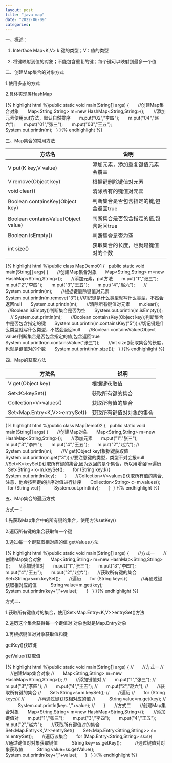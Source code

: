 ```yaml
---
layout: post
title: "java map"
date: "2022-06-09"
categories: 
---
```

<p>一、概述：</p> 
<ol>
<li> <p>Interface Map&lt;K,V&gt; k:键的类型；V：值的类型</p> </li>
<li> <p>将键映射到值的对象；不能包含重复的键；每个键可以映射到最多一个值</p> </li>
</ol>
<p>二、创建Map集合的对象方式</p> 
<p>1.使用多态的方式</p> 
<p>2.具体实现类HashMap</p> 
{% highlight html %}public static void main(String[] args) {
       //创建Map集合对象
       Map&lt;String,String&gt; m=new HashMap&lt;String,String&gt;();
       //添加元素使用put方法，默认自然排序
       m.put("02","李四");
       m.put("04","赵六");
       m.put("01","张三");
       m.put("03","王五");
       System.out.println(m);
   }
}{% endhighlight %} 
<p>三、Map集合的常用方法</p> 
<table>
<thead><tr>
<th>方法名</th>
<th>说明</th>
</tr></thead>
<tbody>
<tr>
<td>V put(K key,V value)</td>
<td>添加元素，添加重复键值元素会覆盖</td>
</tr>
<tr>
<td>V remove(Object key)</td>
<td>根据键删除键值对元素</td>
</tr>
<tr>
<td>void clear()</td>
<td>清除所有的键值对元素</td>
</tr>
<tr>
<td>Boolean containsKey(Object key)</td>
<td>判断集合是否包含指定的键,包含返回true</td>
</tr>
<tr>
<td>Boolean containsValue(Object value)</td>
<td>判断集合是否包含指定的值,包含返回true</td>
</tr>
<tr>
<td>Boolean isEmpty()</td>
<td>判断集合是否为空</td>
</tr>
<tr>
<td>int size()</td>
<td>获取集合的长度，也就是键值对的个数</td>
</tr>
</tbody>
</table>
{% highlight html %}public class MapDemo01 {
   public static void main(String[] args) {
       //创建Map集合对象
       Map&lt;String,String&gt; m=new HashMap&lt;String,String&gt;();
       //添加元素，put方法
       m.put("1","张三");
       m.put("2","李四");
       m.put("3","王五");
       m.put("4","赵六");
       // System.out.println(m);
       //根据键删除键值对元素
       System.out.println(m.remove("3"));//切记键是什么类型就写什么类型，不然会返回null
       System.out.println(m);
       //清除所有键值对元素
       m.clear();
       //Boolean isEmpty()判断集合是否为空
       System.out.println(m.isEmpty());
      // System.out.println(m);
       //Boolean containsKey(Object key);判断集合中是否包含指定的键
       System.out.println(m.containsKey("5"));//切记键是什么类型就写什么类型，不然会返回null
       //Boolean containsValue(Object value)判断集合是否包含指定的值,包含返回true
       System.out.println(m.containsValue("张三"));
       //int size()获取集合的长度，也就是键值对的个数
       System.out.println(m.size());
   }
}
​{% endhighlight %} 
<p>四、Map的获取方法</p> 
<table>
<thead><tr>
<th>方法名</th>
<th>说明</th>
</tr></thead>
<tbody>
<tr>
<td>V get(Object key)</td>
<td>根据键获取值</td>
</tr>
<tr>
<td>Set&lt;K&gt;keySet()</td>
<td>获取所有键的集合</td>
</tr>
<tr>
<td>Collection&lt;V&gt;values()</td>
<td>获取所有值的集合</td>
</tr>
<tr>
<td>Set&lt;Map.Entry&lt;K,V&gt;&gt;entrySet()</td>
<td>获取所有键值对对象的集合</td>
</tr>
</tbody>
</table>
{% highlight html %}public class MapDemo02 {
   public static void main(String[] args) {
       //创建Map对象
       Map&lt;String,String&gt; m=new HashMap&lt;String,String&gt;();
       //添加元素
       m.put("1","张三");
       m.put("3","李四");
       m.put("4","王五");
       m.put("2","赵六");
//        System.out.println(m);
       //V get(Object key)根据键获取值
       System.out.println(m.get("3"));//要注意键的类型，类型不对会报null
       //Set&lt;K&gt;keySet()获取所有键的集合,因为返回的是个集合，所以用增强for遍历
       Set&lt;String&gt; k=m.keySet();
       for (String key:k){
           System.out.println(key);
       }
       //Collection&lt;V&gt;values()获取所有值的集合,注意，他会按照键的排序对值进行排序
       Collection&lt;String&gt; c=m.values();
       for (String v:c){
           System.out.println(v);
       }
​
   }
}{% endhighlight %} 
<p>五、Map集合的遍历方式</p> 
<p>方式一：</p> 
<p>1.先获取Map集合中的所有键的集合，使用方法setKey()</p> 
<p>2.遍历所有键的集合获取每一个键</p> 
<p>3.通过每一个键获取相对应的值 getValues方法</p> 
{% highlight html %}public static void main(String[] args) {
       //方式一
       //创建Map集合对象
       Map&lt;String,String&gt; m=new HashMap&lt;String,String&gt;();
       //添加键值对
       m.put("1","张三");
       m.put("3","李四");
       m.put("4","王五");
       m.put("2","赵六");
       //获取所有键的集合
       Set&lt;String&gt;s=m.keySet();
       //遍历
       for (String key:s){
           //再通过键获取相对应的值
           String value=m.get(key);
           System.out.println(key+","+value);
       }
   }
}{% endhighlight %} 
<p>方式二、</p> 
<p>1.获取所有键值对的集合，使用Set&lt;Map.Entry&lt;K,V&gt;&gt;entrySet()方法</p> 
<p>2.遍历这个集合获得每一个键值对 对象也就是Map.Entry对象</p> 
<p>3.再根据键值对对象获取值和键</p> 
<p>getKey()获取键</p> 
<p>getValue()获取值</p> 
{% highlight html %}public static void main(String[] args) {
//        //方式一
//        //创建Map集合对象
//        Map&lt;String,String&gt; m=new HashMap&lt;String,String&gt;();
//        //添加键值对
//        m.put("1","张三");
//        m.put("3","李四");
//        m.put("4","王五");
//        m.put("2","赵六");
//        //获取所有键的集合
//        Set&lt;String&gt;s=m.keySet();
//        //遍历
//        for (String key:s){
//            //再通过键获取相对应的值
//            String value=m.get(key);
//            System.out.println(key+","+value);
//        }
       //方式二
       //创建Map集合对象
       Map&lt;String,String&gt; m=new HashMap&lt;String,String&gt;();
       //添加键值对
       m.put("1","张三");
       m.put("3","李四");
       m.put("4","王五");
       m.put("2","赵六");
       //获取所有键值对的集合Set&lt;Map.Entry&lt;K,V&gt;&gt;entrySet()
       Set&lt;Map.Entry&lt;String,String&gt;&gt; s= m.entrySet();
       //遍历该集合
       for (Map.Entry&lt;String,String&gt; ss:s){
           //通过键值对对象获取键值
           String key=ss.getKey();
           //通过键值对对象获取值
           String value=ss.getValue();
           System.out.println(key+","+value);
​
       }
   }
}{% endhighlight %}

